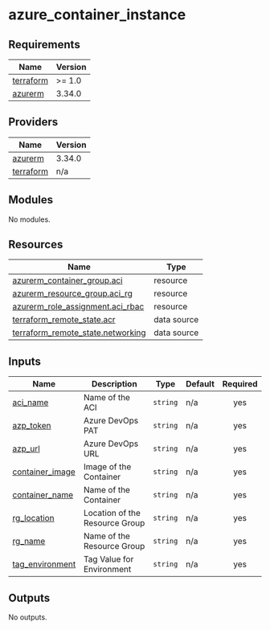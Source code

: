 # azure_container_instance

<!-- BEGINNING OF PRE-COMMIT-TERRAFORM DOCS HOOK -->
## Requirements

| Name | Version |
|------|---------|
| <a name="requirement_terraform"></a> [terraform](#requirement\_terraform) | >= 1.0 |
| <a name="requirement_azurerm"></a> [azurerm](#requirement\_azurerm) | 3.34.0 |

## Providers

| Name | Version |
|------|---------|
| <a name="provider_azurerm"></a> [azurerm](#provider\_azurerm) | 3.34.0 |
| <a name="provider_terraform"></a> [terraform](#provider\_terraform) | n/a |

## Modules

No modules.

## Resources

| Name | Type |
|------|------|
| [azurerm_container_group.aci](https://registry.terraform.io/providers/hashicorp/azurerm/3.34.0/docs/resources/container_group) | resource |
| [azurerm_resource_group.aci_rg](https://registry.terraform.io/providers/hashicorp/azurerm/3.34.0/docs/resources/resource_group) | resource |
| [azurerm_role_assignment.aci_rbac](https://registry.terraform.io/providers/hashicorp/azurerm/3.34.0/docs/resources/role_assignment) | resource |
| [terraform_remote_state.acr](https://registry.terraform.io/providers/hashicorp/terraform/latest/docs/data-sources/remote_state) | data source |
| [terraform_remote_state.networking](https://registry.terraform.io/providers/hashicorp/terraform/latest/docs/data-sources/remote_state) | data source |

## Inputs

| Name | Description | Type | Default | Required |
|------|-------------|------|---------|:--------:|
| <a name="input_aci_name"></a> [aci\_name](#input\_aci\_name) | Name of the ACI | `string` | n/a | yes |
| <a name="input_azp_token"></a> [azp\_token](#input\_azp\_token) | Azure DevOps PAT | `string` | n/a | yes |
| <a name="input_azp_url"></a> [azp\_url](#input\_azp\_url) | Azure DevOps URL | `string` | n/a | yes |
| <a name="input_container_image"></a> [container\_image](#input\_container\_image) | Image of the Container | `string` | n/a | yes |
| <a name="input_container_name"></a> [container\_name](#input\_container\_name) | Name of the Container | `string` | n/a | yes |
| <a name="input_rg_location"></a> [rg\_location](#input\_rg\_location) | Location of the Resource Group | `string` | n/a | yes |
| <a name="input_rg_name"></a> [rg\_name](#input\_rg\_name) | Name of the Resource Group | `string` | n/a | yes |
| <a name="input_tag_environment"></a> [tag\_environment](#input\_tag\_environment) | Tag Value for Environment | `string` | n/a | yes |

## Outputs

No outputs.
<!-- END OF PRE-COMMIT-TERRAFORM DOCS HOOK -->
